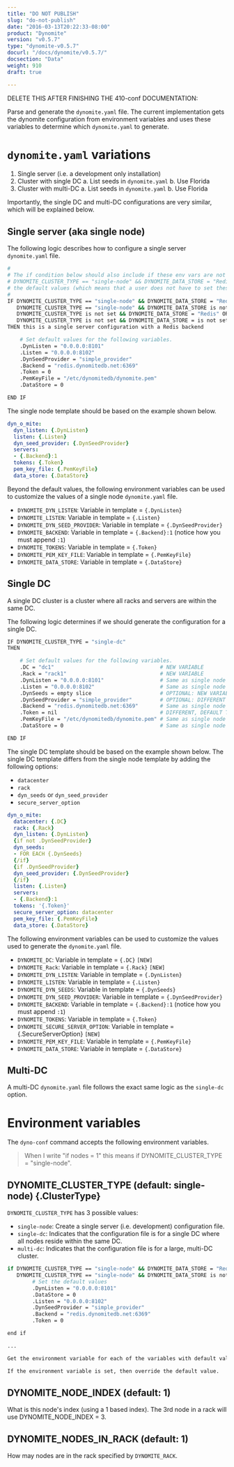 ```yaml
---
title: "DO NOT PUBLISH"
slug: "do-not-publish"
date: "2016-03-13T20:22:33-08:00"
product: "Dynomite"
version: "v0.5.7"
type: "dynomite-v0.5.7"
docurl: "/docs/dynomite/v0.5.7/"
docsection: "Data"
weight: 910
draft: true

---
```


DELETE THIS AFTER FINISHING THE 410-conf DOCUMENTATION:

Parse and generate the `dynomite.yaml` file. The current implementation gets the dynomite configuration from environment variables and uses these variables to determine which `dynomite.yaml` to generate.

# `dynomite.yaml` variations

1. Single server (i.e. a development only installation)
2. Cluster with single DC
    a. List seeds in `dynomite.yaml`
    b. Use Florida
3. Cluster with multi-DC
    a. List seeds in `dynomite.yaml`
    b. Use Florida

Importantly, the single DC and multi-DC configurations are very similar, which will be explained below.

## Single server (aka single node)

The following logic describes how to configure a single server `dynomite.yaml` file.

```bash
#
# The if condition below should also include if these env vars are not set as
# DYNOMITE_CLUSTER_TYPE == "single-node" && DYNOMITE_DATA_STORE = "Redis" are 
# the default values (which means that a user does not have to set these values)
#
IF DYNOMITE_CLUSTER_TYPE == "single-node" && DYNOMITE_DATA_STORE = "Redis" OR
   DYNOMITE_CLUSTER_TYPE == "single-node" && DYNOMITE_DATA_STORE is not set OR
   DYNOMITE_CLUSTER_TYPE is not set && DYNOMITE_DATA_STORE = "Redis" OR,
   DYNOMITE_CLUSTER_TYPE is not set && DYNOMITE_DATA_STORE = is not set,
THEN this is a single server configuration with a Redis backend

    # Set default values for the following variables.
    .DynListen = "0.0.0.0:8101"
    .Listen = "0.0.0.0:8102"
    .DynSeedProvider = "simple_provider"
    .Backend = "redis.dynomitedb.net:6369"
    .Token = 0
    .PemKeyFile = "/etc/dynomitedb/dynomite.pem"
    .DataStore = 0

END IF
```

The single node template should be based on the example shown below. 

```yaml
dyn_o_mite:
  dyn_listen: {.DynListen}
  listen: {.Listen}
  dyn_seed_provider: {.DynSeedProvider} 
  servers:
  - {.Backend}:1
  tokens: {.Token}
  pem_key_file: {.PemKeyFile}
  data_store: {.DataStore}
```

Beyond the default values, the following environment variables can be used to customize the values of a single node `dynomite.yaml` file.

- `DYNOMITE_DYN_LISTEN`: Variable in template = `{.DynListen}`
- `DYNOMITE_LISTEN`: Variable in template = `{.Listen}`
- `DYNOMITE_DYN_SEED_PROVIDER`: Variable in template = `{.DynSeedProvider}` 
- `DYNOMITE_BACKEND`: Variable in template = `{.Backend}:1` (notice how you must append `:1`)
- `DYNOMITE_TOKENS`: Variable in template = `{.Token}`
- `DYNOMITE_PEM_KEY_FILE`: Variable in template = `{.PemKeyFile}`
- `DYNOMITE_DATA_STORE`: Variable in template = `{.DataStore}`

## Single DC

A single DC cluster is a cluster where all racks and servers are within the same DC.

The following logic determines if we should generate the configuration for a single DC.

```bash
IF DYNOMITE_CLUSTER_TYPE = "single-dc"
THEN

    # Set default values for the following variables.
    .DC = "dc1"                                  # NEW VARIABLE
    .Rack = "rack1"                              # NEW VARIABLE
    .DynListen = "0.0.0.0:8101"                  # Same as single node
    .Listen = "0.0.0.0:8102"                     # Same as single node
    .DynSeeds = empty slice                      # OPTIONAL: NEW VARIABLE
    .DynSeedProvider = "simple_provider"         # OPTIONAL: DIFFERENT
    .Backend = "redis.dynomitedb.net:6369"       # Same as single node
    .Token = nil                                 # DIFFERENT, DEFAULT TO nil
    .PemKeyFile = "/etc/dynomitedb/dynomite.pem" # Same as single node
    .DataStore = 0                               # Same as single node

END IF
```

The single DC template should be based on the example shown below. The single DC template differs from the single node template by adding the following options:

- `datacenter`
- `rack`
- `dyn_seeds` or `dyn_seed_provider`
- `secure_server_option`

```yaml
dyn_o_mite:
  datacenter: {.DC}
  rack: {.Rack}
  dyn_listen: {.DynListen}
  {if not .DynSeedProvider}
  dyn_seeds:
  - FOR EACH {.DynSeeds}
  {/if}
  {if .DynSeedProvider}
  dyn_seed_provider: {.DynSeedProvider}
  {/if}
  listen: {.Listen}
  servers:
  - {.Backend}:1
  tokens: '{.Token}'
  secure_server_option: datacenter
  pem_key_file: {.PemKeyFile}
  data_store: {.DataStore}
```

The following environment variables can be used to customize the values used to generate the `dynomite.yaml` file.

- `DYNOMITE_DC`: Variable in template = `{.DC}` `[NEW]`
- `DYNOMITE_Rack`: Variable in template = `{.Rack}` `[NEW]`
- `DYNOMITE_DYN_LISTEN`: Variable in template = `{.DynListen}`
- `DYNOMITE_LISTEN`: Variable in template = `{.Listen}`
- `DYNOMITE_DYN_SEEDS`: Variable in template = `{.DynSeeds}` 
- `DYNOMITE_DYN_SEED_PROVIDER`: Variable in template = `{.DynSeedProvider}` 
- `DYNOMITE_BACKEND`: Variable in template = `{.Backend}:1` (notice how you must append `:1`)
- `DYNOMITE_TOKENS`: Variable in template = `{.Token}`
- `DYNOMITE_SECURE_SERVER_OPTION`: Variable in template = {.SecureServerOption} `[NEW]`
- `DYNOMITE_PEM_KEY_FILE`: Variable in template = `{.PemKeyFile}`
- `DYNOMITE_DATA_STORE`: Variable in template = `{.DataStore}`


## Multi-DC

A multi-DC `dynomite.yaml` file follows the exact same logic as the `single-dc` option.

# Environment variables

The `dyno-conf` command accepts the following environment variables.

> When I write "if nodes = 1" this means if DYNOMITE_CLUSTER_TYPE = "single-node".

## DYNOMITE_CLUSTER_TYPE (default: single-node) {.ClusterType}

`DYNOMITE_CLUSTER_TYPE` has 3 possible values:
- `single-node`: Create a single server (i.e. development) configuration file. 
- `single-dc`: Indicates that the configuration file is for a single DC where all nodes reside within the same DC.
- `multi-dc`: Indicates that the configuration file is for a large, multi-DC cluster. 

```bash
if DYNOMITE_CLUSTER_TYPE == "single-node" && DYNOMITE_DATA_STORE = "Redis" OR
   DYNOMITE_CLUSTER_TYPE == "single-node" && DYNOMITE_DATA_STORE is not set, then
        # Set the default values 
        .DynListen = "0.0.0.0:8101"
        .DataStore = 0
        .Listen = "0.0.0.0:8102"
        .DynSeedProvider = "simple_provider"
        .Backend = "redis.dynomitedb.net:6369"
        .Token = 0

end if

...

Get the environment variable for each of the variables with default values. 

If the environment variable is set, then override the default value.
```

## DYNOMITE_NODE_INDEX (default: 1)

What is this node's index (using a 1 based index). The 3rd node in a rack
will use DYNOMITE_NODE_INDEX = 3.

## DYNOMITE_NODES_IN_RACK (default: 1)

How may nodes are in the rack specified by `DYNOMITE_RACK`.
